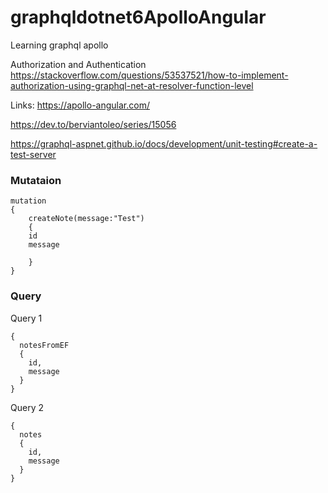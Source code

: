 # graphqldotnet6ApolloAngular
Learning graphql apollo

Authorization and Authentication
https://stackoverflow.com/questions/53537521/how-to-implement-authorization-using-graphql-net-at-resolver-function-level

Links:
https://apollo-angular.com/

https://dev.to/berviantoleo/series/15056

https://graphql-aspnet.github.io/docs/development/unit-testing#create-a-test-server


### Mutataion
```
mutation
{
	createNote(message:"Test")
	{
  	id
  	message
  
	}
}

```

### Query
Query 1
```
{
  notesFromEF
  {
    id,
    message
  }
}

```
Query 2

```
{
  notes
  {
    id,
    message
  }
}
```

